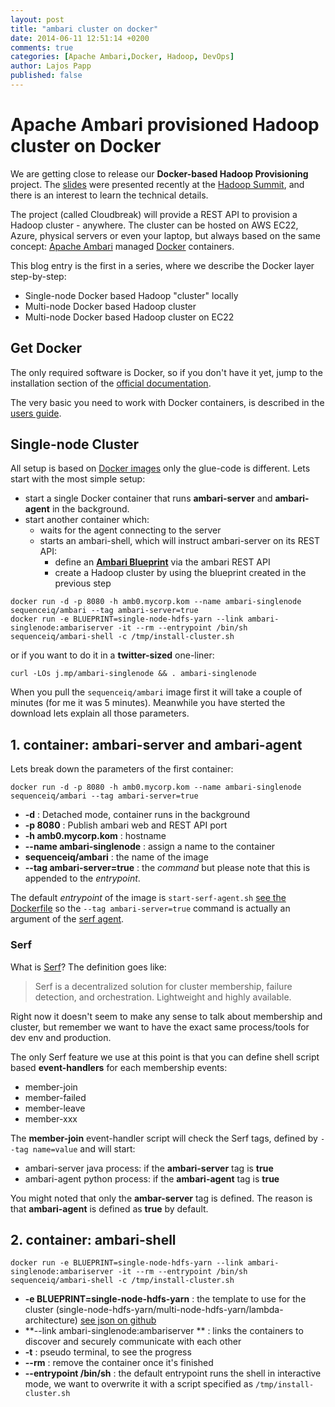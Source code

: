 ```yaml
---
layout: post
title: "ambari cluster on docker"
date: 2014-06-11 12:51:14 +0200
comments: true
categories: [Apache Ambari,Docker, Hadoop, DevOps]
author: Lajos Papp
published: false
---
```


# Apache Ambari provisioned Hadoop cluster on Docker

We are getting close to release our **Docker-based Hadoop Provisioning** project.
The [slides](http://www.slideshare.net/JanosMatyas/docker-based-hadoop-provisioning)
were presented recently at the [Hadoop Summit](http://hadoopsummit.org/san-jose/), and
there is an interest to learn the technical details.

The project (called Cloudbreak) will provide a REST API to provision a Hadoop cluster - anywhere. The cluster can be hosted
on AWS EC22, Azure, physical servers or even your laptop, but always based on the same concept:
[Apache Ambari](http://ambari.apache.org/) managed [Docker](http://www.docker.com/)
containers.

This blog entry is the first in a series, where we describe the Docker layer
step-by-step:

- Single-node Docker based Hadoop "cluster" locally
- Multi-node Docker based Hadoop cluster 
- Multi-node Docker based Hadoop cluster on EC22

## Get Docker

The only required software is Docker, so if you don't have it yet, jump to the
installation section of the [official documentation](https://docs.docker.com/installation/).

The very basic you need to work with Docker containers, is described in the
[users guide](https://docs.docker.com/userguide/dockerizing/).

## Single-node Cluster

All setup is based on [Docker images](https://hub.docker.com/u/sequenceiq/) only
the glue-code is different. Lets start with the most simple setup:

 - start a single Docker container that runs **ambari-server** and **ambari-agent** in the background.
 - start another container which:
   - waits for the agent connecting to the server
   - starts an ambari-shell, which will instruct ambari-server on its REST API:
     - define an **[Ambari Blueprint](https://cwiki.apache.org/confluence/display/AMBARI/Blueprints)** via the ambari REST API
     - create a Hadoop cluster by using the blueprint created in the previous step

```
docker run -d -p 8080 -h amb0.mycorp.kom --name ambari-singlenode sequenceiq/ambari --tag ambari-server=true
docker run -e BLUEPRINT=single-node-hdfs-yarn --link ambari-singlenode:ambariserver -it --rm --entrypoint /bin/sh sequenceiq/ambari-shell -c /tmp/install-cluster.sh
```

or if you want to do it in a **twitter-sized** one-liner:

```
curl -LOs j.mp/ambari-singlenode && . ambari-singlenode
```

<!-- more -->

When you pull the `sequenceiq/ambari` image first it will take a couple of minutes (for me it was 5 minutes).
Meanwhile you have sterted the download lets explain all those parameters.

## 1. container: ambari-server and ambari-agent

Lets break down the parameters of the first container:
```
docker run -d -p 8080 -h amb0.mycorp.kom --name ambari-singlenode sequenceiq/ambari --tag ambari-server=true
```

- **-d** : Detached mode, container runs in the background
- **-p 8080** : Publish ambari web and REST API port
- **-h amb0.mycorp.kom** : hostname
- **--name ambari-singlenode** : assign a name to the container
- **sequenceiq/ambari** : the name of the image
- **--tag ambari-server=true** : the *command* but please note that this is appended to the *entrypoint*.

The default *entrypoint* of the image is `start-serf-agent.sh`
[see the Dockerfile](https://github.com/sequenceiq/docker-ambari/blob/master/ambari-server/Dockerfile#L24)
so the `--tag ambari-server=true` command is actually an argument of the [serf agent](http://www.serfdom.io/).

### Serf
What is [Serf](http://www.serfdom.io/)? The definition goes like:

> Serf is a decentralized solution for cluster membership, failure detection, and orchestration. Lightweight and highly available.

Right now it doesn't seem to make any sense to talk about membership and cluster, but remember we want to
have the exact same process/tools for dev env and production.

The only Serf feature we use at this point  is that you can define shell script based **event-handlers** for
each membership events:

- member-join
- member-failed
- member-leave
- member-xxx

The **member-join** event-handler script will check the Serf tags, defined by `--tag name=value`
and will start:
 - ambari-server java process: if the **ambari-server** tag is **true**
 - ambari-agent python process: if the **ambari-agent** tag is **true**

You might noted that only the **ambar-server** tag is defined. The reason is that
 **ambari-agent** is defined as **true** by default.

## 2. container: ambari-shell

```
docker run -e BLUEPRINT=single-node-hdfs-yarn --link ambari-singlenode:ambariserver -it --rm --entrypoint /bin/sh sequenceiq/ambari-shell -c /tmp/install-cluster.sh
```

- **-e BLUEPRINT=single-node-hdfs-yarn** : the template to use for the cluster (single-node-hdfs-yarn/multi-node-hdfs-yarn/lambda-architecture) [see json on github](https://github.com/sequenceiq/ambari-rest-client/tree/master/src/main/resources/blueprints)
- **--link ambari-singlenode:ambariserver ** :  links the containers to discover and securely communicate with each other 
- **-t** : pseudo terminal, to see the progress
- **--rm** : remove the container once it's finished
- **--entrypoint /bin/sh** : the default entrypoint runs the shell in interactive mode, we want to overwrite it with a script specified as `/tmp/install-cluster.sh`

